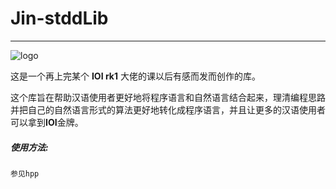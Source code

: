 # Jin-stddLib

---

![logo](https://github.com/L1ttelY/Jin-stddLib/blob/master/Snipaste_2019-10-05_14-59-18.png)

这是一个再上完某个 **IOI rk1** 大佬的课以后有感而发而创作的库。

这个库旨在帮助汉语使用者更好地将程序语言和自然语言结合起来，理清编程思路并把自己的自然语言形式的算法更好地转化成程序语言，并且让更多的汉语使用者可以拿到**IOI**金牌。

##### 使用方法: 
```
参见hpp
```
